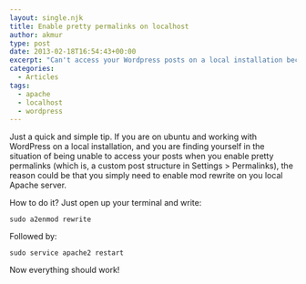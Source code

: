 ```yaml
---
layout: single.njk
title: Enable pretty permalinks on localhost
author: akmur
type: post
date: 2013-02-18T16:54:43+00:00
excerpt: "Can't access your Wordpress posts on a local installation because of an irritating 404 error? Fix it!"
categories:
  - Articles
tags:
  - apache
  - localhost
  - wordpress
---
```


Just a quick and simple tip. If you are on ubuntu and working with WordPress on a local installation, and you are finding yourself in the situation of being unable to access your posts when you enable pretty permalinks (which is, a custom post structure in Settings > Permalinks), the reason could be that you simply need to enable mod rewrite on you local Apache server.

How to do it? Just open up your terminal and write:

```
sudo a2enmod rewrite
```

Followed by:

```
sudo service apache2 restart
```

Now everything should work!